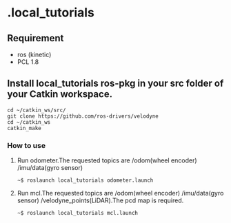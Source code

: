 # .local_tutorials

## Requirement
- ros (kinetic)
- PCL 1.8


## Install local_tutorials ros-pkg in your src folder  of your Catkin workspace. 

```shell
cd ~/catkin_ws/src/
git clone https://github.com/ros-drivers/velodyne
cd ~/catkin_ws
catkin_make
```
### How to use

1. Run odometer.The requested topics are /odom(wheel encoder) /imu/data(gyro sensor)
     ```
     ~$ roslaunch local_tutorials odometer.launch
	 ```
	 
2. Run mcl.The requested topics are /odom(wheel encoder) /imu/data(gyro sensor) /velodyne_points(LiDAR).The pcd map is required.
     ```
     ~$ roslaunch local_tutorials mcl.launch
	 ```
